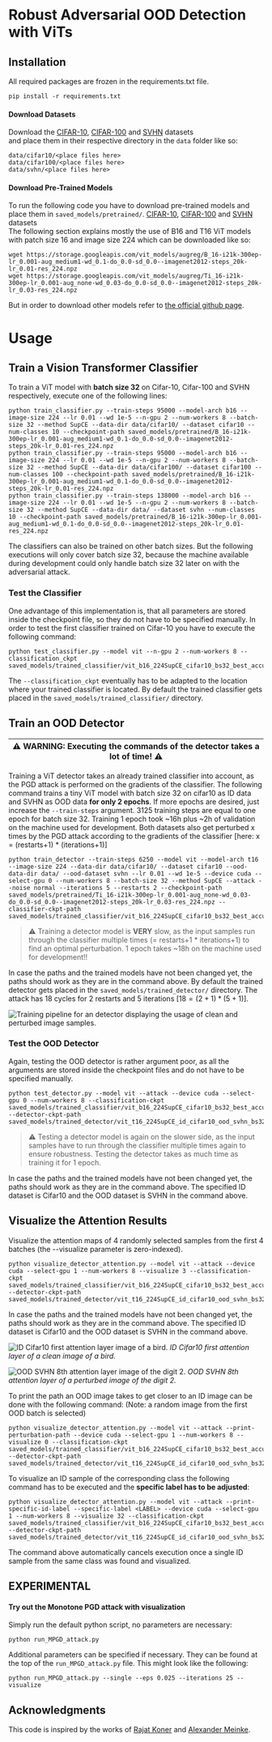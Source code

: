 # Robust Adversarial OOD Detection with ViTs

## Installation

All required packages are frozen in the requirements.txt file.
```shell
pip install -r requirements.txt
```

#### Download Datasets
Download the [CIFAR-10](https://www.cs.toronto.edu/~kriz/cifar.html), [CIFAR-100](https://www.cs.toronto.edu/~kriz/cifar.html) and [SVHN](http://ufldl.stanford.edu/housenumbers/) datasets  
and place them in their respective directory in the ```data``` folder like so:  
```shell
data/cifar10/<place files here>
data/cifar100/<place files here>
data/svhn/<place files here>
```

#### Download Pre-Trained Models
To run the following code you have to download pre-trained models and place them in ```saved_models/pretrained/```. [CIFAR-10](https://www.cs.toronto.edu/~kriz/cifar.html), [CIFAR-100](https://www.cs.toronto.edu/~kriz/cifar.html) and [SVHN](http://ufldl.stanford.edu/housenumbers/) datasets  
The following section explains mostly the use of B16 and T16 ViT models with patch size 16 and image size 224 which can be downloaded like so:  
```shell
wget https://storage.googleapis.com/vit_models/augreg/B_16-i21k-300ep-lr_0.001-aug_medium1-wd_0.1-do_0.0-sd_0.0--imagenet2012-steps_20k-lr_0.01-res_224.npz
wget https://storage.googleapis.com/vit_models/augreg/Ti_16-i21k-300ep-lr_0.001-aug_none-wd_0.03-do_0.0-sd_0.0--imagenet2012-steps_20k-lr_0.03-res_224.npz
```
But in order to download other models refer to [the official github page](https://github.com/rwightman/pytorch-image-models/blob/main/timm/models/vision_transformer.py#L53).


# Usage

## Train a Vision Transformer Classifier

To train a ViT model with **batch size 32** on Cifar-10, Cifar-100 and SVHN respectively, execute one of the following lines:
```shell
python train_classifier.py --train-steps 95000 --model-arch b16 --image-size 224 --lr 0.01 --wd 1e-5 --n-gpu 2 --num-workers 8 --batch-size 32 --method SupCE --data-dir data/cifar10/ --dataset cifar10 --num-classes 10 --checkpoint-path saved_models/pretrained/B_16-i21k-300ep-lr_0.001-aug_medium1-wd_0.1-do_0.0-sd_0.0--imagenet2012-steps_20k-lr_0.01-res_224.npz
python train_classifier.py --train-steps 95000 --model-arch b16 --image-size 224 --lr 0.01 --wd 1e-5 --n-gpu 2 --num-workers 8 --batch-size 32 --method SupCE --data-dir data/cifar100/ --dataset cifar100 --num-classes 100 --checkpoint-path saved_models/pretrained/B_16-i21k-300ep-lr_0.001-aug_medium1-wd_0.1-do_0.0-sd_0.0--imagenet2012-steps_20k-lr_0.01-res_224.npz
python train_classifier.py --train-steps 138000 --model-arch b16 --image-size 224 --lr 0.01 --wd 1e-5 --n-gpu 2 --num-workers 8 --batch-size 32 --method SupCE --data-dir data/ --dataset svhn --num-classes 10 --checkpoint-path saved_models/pretrained/B_16-i21k-300ep-lr_0.001-aug_medium1-wd_0.1-do_0.0-sd_0.0--imagenet2012-steps_20k-lr_0.01-res_224.npz
```

The classifiers can also be trained on other batch sizes.
But the following executions will only cover batch size 32, because the machine available during development could only handle batch size 32 later on with the adversarial attack.


### Test the Classifier
One advantage of this implementation is, that all parameters are stored inside the checkpoint file, so they do not have to be specified manually.
In order to test the first classifier trained on Cifar-10 you have to execute the following command:
```shell
python test_classifier.py --model vit --n-gpu 2 --num-workers 8 --classification_ckpt saved_models/trained_classifier/vit_b16_224SupCE_cifar10_bs32_best_accuracy.pth
```
The ```--classification_ckpt``` eventually has to be adapted to the location where your trained classifier is located.
By default the trained classifier gets placed in the ```saved_models/trained_classifier/``` directory.


## Train an OOD Detector
| :warning: WARNING: Executing the commands of the detector takes a lot of time! :warning: |
|------------------------------------------------------------------------------------------|

Training a ViT detector takes an already trained classifier into account, as the PGD attack is performed on the gradients of the classifier.
The following command trains a tiny ViT model with batch size 32 on cifar10 as ID data and SVHN as OOD data **for only 2 epochs**.
If more epochs are desired, just increase the ```--train-steps``` argument. 3125 training steps are equal to one epoch for batch size 32.
Training 1 epoch took ~16h plus ~2h of validation on the machine used for development.
Both datasets also get perturbed x times by the PGD attack according to the gradients of the classifier [here: x = (restarts+1) * (iterations+1)]
```shell
python train_detector --train-steps 6250 --model vit --model-arch t16 --image-size 224 --data-dir data/cifar10/ --dataset cifar10 --ood-data-dir data/ --ood-dataset svhn --lr 0.01 --wd 1e-5 --device cuda --select-gpu 0 --num-workers 8 --batch-size 32 --method SupCE --attack --noise normal --iterations 5 --restarts 2 --checkpoint-path saved_models/pretrained/Ti_16-i21k-300ep-lr_0.001-aug_none-wd_0.03-do_0.0-sd_0.0--imagenet2012-steps_20k-lr_0.03-res_224.npz --classifier-ckpt-path saved_models/trained_classifier/vit_b16_224SupCE_cifar10_bs32_best_accuracy.pth
```
> :warning: Training a detector model is **VERY** slow, as the input samples run through the classifier multiple times (= restarts+1 * iterations+1) to find an optimal perturbation.
> 1 epoch takes ~18h on the machine used for development!!

In case the paths and the trained models have not been changed yet, the paths should work as they are in the command above.
By default the trained detector gets placed in the ```saved_models/trained_detector/``` directory.
The attack has 18 cycles for 2 restarts and 5 iterations $[18 = (2+1) * (5+1)]$.

![Training pipeline for an detector displaying the usage of clean and perturbed image samples.](figures/graphics/detector_training_pipeline.png)


### Test the OOD Detector
Again, testing the OOD detector is rather argument poor, as all the arguments are stored inside the checkpoint files and do not have to be specified manually.
```shell
python test_detector.py --model vit --attack --device cuda --select-gpu 0 --num-workers 8 --classification-ckpt saved_models/trained_classifier/vit_b16_224SupCE_cifar10_bs32_best_accuracy.pth --detector-ckpt-path saved_models/trained_detector/vit_t16_224SupCE_id_cifar10_ood_svhn_bs32_best_accuracy.pth
```
> :warning: Testing a detector model is again on the slower side, as the input samples have to run through the classifier multiple times again to ensure robustness.
> Testing the detector takes as much time as training it for 1 epoch.

In case the paths and the trained models have not been changed yet, the paths should work as they are in the command above. The specified ID dataset is Cifar10 and the OOD dataset is SVHN in the command above.



## Visualize the Attention Results
Visualize the attention maps of 4 randomly selected samples from the first 4 batches (the --visualize parameter is zero-indexed).
```shell
python visualize_detector_attention.py --model vit --attack --device cuda --select-gpu 1 --num-workers 8 --visualize 3 --classification-ckpt saved_models/trained_classifier/vit_b16_224SupCE_cifar10_bs32_best_accuracy.pth --detector-ckpt-path saved_models/trained_detector/vit_t16_224SupCE_id_cifar10_ood_svhn_bs32_best_accuracy.pth
```

In case the paths and the trained models have not been changed yet, the paths should work as they are in the command above. The specified ID dataset is Cifar10 and the OOD dataset is SVHN in the command above.

![ID Cifar10 first attention layer image of a bird.](figures/graphics/id_clean_bird_att-layer0.png)
*ID Cifar10 first attention layer of a clean image of a bird.*

![OOD SVHN 8th attention layer image of the digit 2.](figures/graphics/ood_pert_2_att-layer7.png)
*OOD SVHN 8th attention layer of a perturbed image of the digit 2.*

To print the path an OOD image takes to get closer to an ID image can be done with the following command:
(Note: a random image from the first OOD batch is selected)
```shell
python visualize_detector_attention.py --model vit --attack --print-perturbation-path --device cuda --select-gpu 1 --num-workers 8 --visualize 0 --classification-ckpt saved_models/trained_classifier/vit_b16_224SupCE_cifar10_bs32_best_accuracy.pth --detector-ckpt-path saved_models/trained_detector/vit_t16_224SupCE_id_cifar10_ood_svhn_bs32_best_accuracy.pth
```


To visualize an ID sample of the corresponding class the following command has to be executed and the **specific label has to be adjusted**:
```shell
python visualize_detector_attention.py --model vit --attack --print-specific-id-label --specific-label <LABEL> --device cuda --select-gpu 1 --num-workers 8 --visualize 32 --classification-ckpt saved_models/trained_classifier/vit_b16_224SupCE_cifar10_bs32_best_accuracy.pth --detector-ckpt-path saved_models/trained_detector/vit_t16_224SupCE_id_cifar10_ood_svhn_bs32_best_accuracy.pth
```

The command above automatically cancels execution once a single ID sample from the same class was found and visualized.



## EXPERIMENTAL

#### Try out the Monotone PGD attack with visualization
Simply run the default python script, no parameters are necessary:
```shell
python run_MPGD_attack.py
```
Additional parameters can be specified if necessary. They can be found at the top of the `run_MPGD_attack.py` file.
This might look like the following:
```shell
python run_MPGD_attack.py --single --eps 0.025 --iterations 25 --visualize
```


## Acknowledgments
This code is inspired by the works of [Rajat Koner](https://github.com/rajatkoner08/oodformer) and [Alexander Meinke](https://github.com/AlexMeinke/Provable-OOD-Detection).
